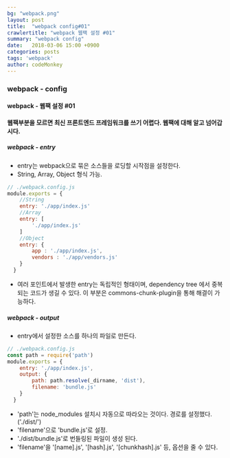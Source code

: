 ```yaml
---
bg: "webpack.png"
layout: post
title:  "webpack config#01"
crawlertitle: "webpack 웹팩 설정 #01"
summary: "webpack config"
date:   2018-03-06 15:00 +0900
categories: posts
tags: 'webpack'
author: codeMonkey
---
```


### webpack - config ###

#### webpack - 웹팩 설정 #01 ####
**웹팩부분을 모르면 최신 프론트엔드 프레임워크를 쓰기 어렵다. 웹팩에 대해 알고 넘어갑시다.**

##### webpack - entry #####

- entry는 webpack으로 묶은 소스들을 로딩할 시작점을 설정한다.
- String, Array, Object 형식 가능.
``` javascript
// ./webpack.config.js
module.exports = {
	//String
  	entry: './app/index.js'
	//Array
  	entry: [
		'./app/index.js'
	]
	//Object
	entry: {
		app : './app/index.js',
		vendors : './app/vendors.js'
	}
  }
``` 
- 여러 포인트에서 발생한 entry는 독립적인 형태이며, dependency tree 에서 중복되는 코드가 생길 수 있다. 이 부분은 commons-chunk-plugin을 통해 해결이 가능하다.

##### webpack - output #####

- entry에서 설정한 소스를 하나의 파일로 만든다.
``` javascript
// ./webpack.config.js
const path = require('path')
module.exports = {
  	entry: './app/index.js',
	output: {
		path: path.resolve(_dirname, 'dist'),
		filename: 'bundle.js'
	}
  }
```
- 'path'는 node_modules 설치시 자동으로 따라오는 것이다. 경로를 설정했다.('./dist/')
- 'filename'으로 'bundle.js'로 설정.
- './dist/bundle.js'로 번들링된 파일이 생성 된다.
- 'filename'을 '[name].js', '[hash].js', '[chunkhash].js' 등, 옵션을 줄 수 있다.

